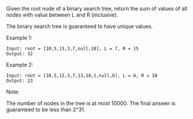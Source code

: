 Given the root node of a binary search tree, return the sum of values of all nodes with value between L and R (inclusive).

The binary search tree is guaranteed to have unique values.

 

Example 1:

~~~
Input: root = [10,5,15,3,7,null,18], L = 7, R = 15
Output: 32
~~~

Example 2:

~~~
Input: root = [10,5,15,3,7,13,18,1,null,6], L = 6, R = 10
Output: 23
~~~

Note:

The number of nodes in the tree is at most 10000.
The final answer is guaranteed to be less than 2^31.